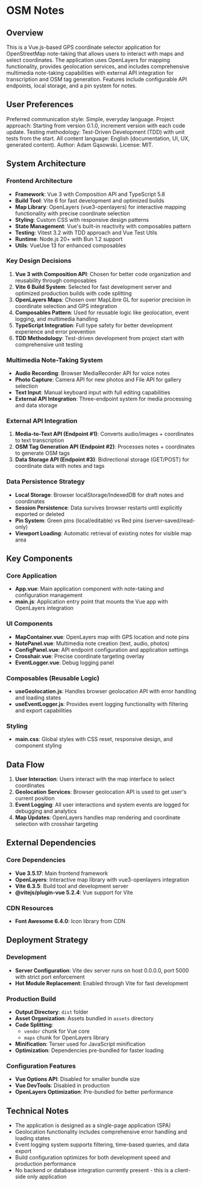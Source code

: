 # OSM Notes

## Overview

This is a Vue.js-based GPS coordinate selector application for OpenStreetMap note-taking that allows users to interact with maps and select coordinates. The application uses OpenLayers for mapping functionality, provides geolocation services, and includes comprehensive multimedia note-taking capabilities with external API integration for transcription and OSM tag generation. Features include configurable API endpoints, local storage, and a pin system for notes.

## User Preferences

Preferred communication style: Simple, everyday language.
Project approach: Starting from version 0.1.0, increment version with each code update.
Testing methodology: Test-Driven Development (TDD) with unit tests from the start.
All content language: English (documentation, UI, UX, generated content).
Author: Adam Gąsowski.
License: MIT.

## System Architecture

### Frontend Architecture
- **Framework**: Vue 3 with Composition API and TypeScript 5.8
- **Build Tool**: Vite 6 for fast development and optimized builds
- **Map Library**: OpenLayers (vue3-openlayers) for interactive mapping functionality with precise coordinate selection
- **Styling**: Custom CSS with responsive design patterns
- **State Management**: Vue's built-in reactivity with composables pattern
- **Testing**: Vitest 3.2 with TDD approach and Vue Test Utils
- **Runtime**: Node.js 20+ with Bun 1.2 support
- **Utils**: VueUse 13 for enhanced composables

### Key Design Decisions
1. **Vue 3 with Composition API**: Chosen for better code organization and reusability through composables
2. **Vite 6 Build System**: Selected for fast development server and optimized production builds with code splitting
3. **OpenLayers Maps**: Chosen over MapLibre GL for superior precision in coordinate selection and GPS integration
4. **Composables Pattern**: Used for reusable logic like geolocation, event logging, and multimedia handling
5. **TypeScript Integration**: Full type safety for better development experience and error prevention
6. **TDD Methodology**: Test-driven development from project start with comprehensive unit testing

### Multimedia Note-Taking System
- **Audio Recording**: Browser MediaRecorder API for voice notes
- **Photo Capture**: Camera API for new photos and File API for gallery selection
- **Text Input**: Manual keyboard input with full editing capabilities
- **External API Integration**: Three-endpoint system for media processing and data storage

### External API Integration
1. **Media-to-Text API (Endpoint #1)**: Converts audio/images + coordinates to text transcription
2. **OSM Tag Generation API (Endpoint #2)**: Processes notes + coordinates to generate OSM tags
3. **Data Storage API (Endpoint #3)**: Bidirectional storage (GET/POST) for coordinate data with notes and tags

### Data Persistence Strategy
- **Local Storage**: Browser localStorage/IndexedDB for draft notes and coordinates
- **Session Persistence**: Data survives browser restarts until explicitly exported or deleted
- **Pin System**: Green pins (local/editable) vs Red pins (server-saved/read-only)
- **Viewport Loading**: Automatic retrieval of existing notes for visible map area

## Key Components

### Core Application
- **App.vue**: Main application component with note-taking and configuration management
- **main.js**: Application entry point that mounts the Vue app with OpenLayers integration

### UI Components
- **MapContainer.vue**: OpenLayers map with GPS location and note pins
- **NotePanel.vue**: Multimedia note creation (text, audio, photos)
- **ConfigPanel.vue**: API endpoint configuration and application settings
- **Crosshair.vue**: Precise coordinate targeting overlay
- **EventLogger.vue**: Debug logging panel

### Composables (Reusable Logic)
- **useGeolocation.js**: Handles browser geolocation API with error handling and loading states
- **useEventLogger.js**: Provides event logging functionality with filtering and export capabilities

### Styling
- **main.css**: Global styles with CSS reset, responsive design, and component styling

## Data Flow

1. **User Interaction**: Users interact with the map interface to select coordinates
2. **Geolocation Services**: Browser geolocation API is used to get user's current position
3. **Event Logging**: All user interactions and system events are logged for debugging and analytics
4. **Map Updates**: OpenLayers handles map rendering and coordinate selection with crosshair targeting

## External Dependencies

### Core Dependencies
- **Vue 3.5.17**: Main frontend framework
- **OpenLayers**: Interactive map library with vue3-openlayers integration
- **Vite 6.3.5**: Build tool and development server
- **@vitejs/plugin-vue 5.2.4**: Vue support for Vite

### CDN Resources
- **Font Awesome 6.4.0**: Icon library from CDN

## Deployment Strategy

### Development
- **Server Configuration**: Vite dev server runs on host 0.0.0.0, port 5000 with strict port enforcement
- **Hot Module Replacement**: Enabled through Vite for fast development

### Production Build
- **Output Directory**: `dist` folder
- **Asset Organization**: Assets bundled in `assets` directory
- **Code Splitting**: 
  - `vendor` chunk for Vue core
  - `maps` chunk for OpenLayers library
- **Minification**: Terser used for JavaScript minification
- **Optimization**: Dependencies pre-bundled for faster loading

### Configuration Features
- **Vue Options API**: Disabled for smaller bundle size
- **Vue DevTools**: Disabled in production
- **OpenLayers Optimization**: Pre-bundled for better performance

## Technical Notes

- The application is designed as a single-page application (SPA)
- Geolocation functionality includes comprehensive error handling and loading states
- Event logging system supports filtering, time-based queries, and data export
- Build configuration optimizes for both development speed and production performance
- No backend or database integration currently present - this is a client-side only application